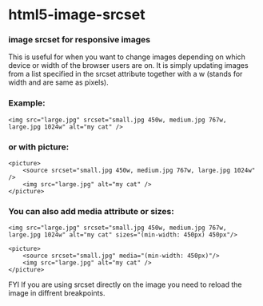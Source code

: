 # html5-image-srcset

### image srcset for responsive images

This is useful for when you want to change images depending on which device or width of the browser users are on.
It is simply updating images from a list specified in the srcset attribute together
with a w (stands for width and are same as pixels).


### Example:

```
<img src="large.jpg" srcset="small.jpg 450w, medium.jpg 767w, large.jpg 1024w" alt="my cat" />
```

### or with picture:

```
<picture>
    <source srcset="small.jpg 450w, medium.jpg 767w, large.jpg 1024w" />
    <img src="large.jpg" alt="my cat" />
</picture>
```

### You can also add media attribute or sizes:

```
<img src="large.jpg" srcset="small.jpg 450w, medium.jpg 767w, large.jpg 1024w" alt="my cat" sizes="(min-width: 450px) 450px"/>
```

```
<picture>
    <source srcset="small.jpg" media="(min-width: 450px)"/>
    <img src="large.jpg" alt="my cat" />
</picture>
```

FYI If you are using srcset directly on the image you need to reload the image in diffrent breakpoints.
